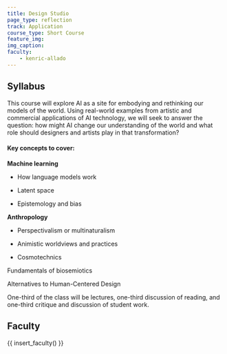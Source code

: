 ```yaml
---
title: Design Studio
page_type: reflection
track: Application
course_type: Short Course
feature_img: 
img_caption: 
faculty: 
    - kenric-allado
---
```


## Syllabus
This course will explore AI as a site for embodying and rethinking our models of the world. Using real-world examples from artistic and commercial applications of AI technology, we will seek to answer the question: how might AI change our understanding of the world and what role should designers and artists play in that transformation?

#### Key concepts to cover:

**Machine learning**

- How language models work

- Latent space

- Epistemology and bias

**Anthropology**

- Perspectivalism or multinaturalism

- Animistic worldviews and practices

- Cosmotechnics

Fundamentals of biosemiotics

Alternatives to Human-Centered Design

One-third of the class will be lectures, one-third discussion of reading, and one-third critique and discussion of student work.

## Faculty

{{ insert_faculty() }}